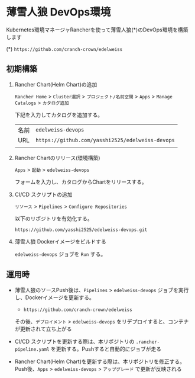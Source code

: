 # 薄雪人狼 DevOps環境

Kubernetes環境マネージャRancherを使って薄雪人狼(*)のDevOps環境を構築します

(*) `https://github.com/cranch-crown/edelweiss`

## 初期構築

1. Rancher Chart(Helm Chart)の追加

    `Rancher Home` > `Cluster選択` > `プロジェクト/名前空間` > `Apps` > `Manage Catalogs` > `カタログ追加`  

    下記を入力してカタログを追加する。

    |||
    |-|-|  
    |名前|`edelweiss-devops`|  
    |URL|`https://github.com/yasshi2525/edelweiss-devops`|  
    |||  

1. Rancher Chartのリリース(環境構築)

    `Apps` > `起動` > `edelweiss-devops`

    フォームを入力し、カタログからChartをリリースする。

1. CI/CD スクリプトの追加

    `リソース` > `Pipelines` > `Configure Repositories`

    以下のリポジトリを有効化する。

    `https://github.com/yasshi2525/edelweiss-devops.git`

1. 薄雪人狼 Dockerイメージをビルドする

    `edelweiss-devops` ジョブを `Run` する。


## 運用時

* 薄雪人狼のソースPush後は、`Pipelines` > `edelweiss-devops` ジョブを実行し、Dockerイメージを更新する。

    * `https://github.com/cranch-crown/edelweiss`  

  その後、`デプロイメント` > `edelweiss-devops` をリデプロイすると、コンテナが更新されて立ち上がる  
   
* CI/CD スクリプトを更新する際は、本リポジトリの `.rancher-pipeline.yaml` を更新する。Pushすると自動的にジョブが走る

* Rancher Chart(Helm Chart)を更新する際は、本リポジトリを修正する。Push後、`Apps` > `edelweiss-devops` > `アップグレード` で更新が反映される